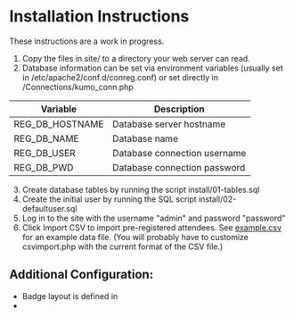 Installation Instructions
=========================

These instructions are a work in progress.

1. Copy the files in site/ to a directory your web server can read.
2. Database information can be set via environment variables (usually set in /etc/apache2/conf.d/conreg.conf)
or set directly in /Connections/kumo_conn.php

| Variable           |  Description                       |  
| ------------------ | ---------------------------------- |
| REG_DB_HOSTNAME    | Database server hostname           |
| REG_DB_NAME        | Database name                      |
| REG_DB_USER        | Database connection username       |
| REG_DB_PWD         | Database connection password       |


3. Create database tables by running the script install/01-tables.sql
4. Create the initial user by running the SQL script install/02-defaultuser.sql
5. Log in to the site with the username "admin" and password "password"
6. Click Import CSV to import pre-registered attendees. See [example.csv](example.csv) for an example
   data file. (You will probably have to customize csvimport.php with the current format
   of the CSV file.)

Additional Configuration:
-------------------------
- Badge layout is defined in 
- 